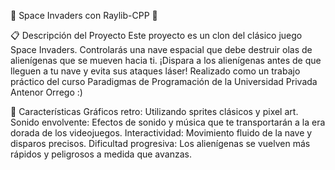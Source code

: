 🚀 Space Invaders con Raylib-CPP 🌌

📋 Descripción del Proyecto
Este proyecto es un clon del clásico juego Space Invaders. Controlarás una nave espacial que debe destruir olas de alienígenas que se mueven hacia ti. ¡Dispara a los alienígenas antes de que lleguen a tu nave y evita sus ataques láser! Realizado como un trabajo práctico del curso Paradigmas de Programación de la Universidad Privada Antenor Orrego :) 

🚀 Características
Gráficos retro: Utilizando sprites clásicos y pixel art.
Sonido envolvente: Efectos de sonido y música que te transportarán a la era dorada de los videojuegos.
Interactividad: Movimiento fluido de la nave y disparos precisos.
Dificultad progresiva: Los alienígenas se vuelven más rápidos y peligrosos a medida que avanzas.
